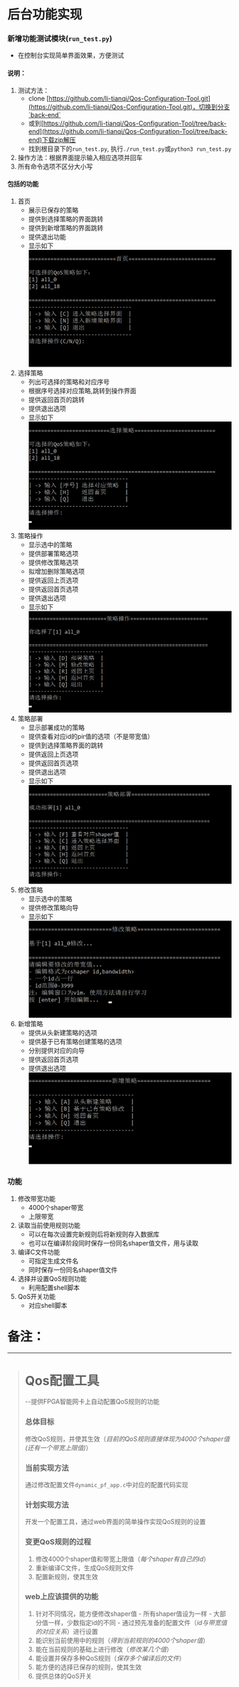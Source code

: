 # 后台功能实现

### 新增功能测试模块(`run_test.py`)
- 在控制台实现简单界面效果，方便测试  

#### 说明：
1. 测试方法：  
	- clone [https://github.com/li-tianqi/Qos-Configuration-Tool.git](https://github.com/li-tianqi/Qos-Configuration-Tool.git)，切换到分支`back-end`
	- 或到[https://github.com/li-tianqi/Qos-Configuration-Tool/tree/back-end](https://github.com/li-tianqi/Qos-Configuration-Tool/tree/back-end)下载zip解压
	- 找到根目录下的`run_test.py`, 执行`./run_test.py`或`python3 run_test.py`
2. 操作方法：根据界面提示输入相应选项并回车
3. 所有命令选项不区分大小写


#### 包括的功能
1. 首页
	- 展示已保存的策略
	- 提供到选择策略的界面跳转
	- 提供到新增策略的界面跳转
	- 提供退出功能
	- 显示如下
![](images/home.png)
2. 选择策略
	- 列出可选择的策略和对应序号
	- 根据序号选择对应策略,跳转到操作界面
	- 提供返回首页的跳转
	- 提供退出选项
	- 显示如下
![](images/choose.png)
3. 策略操作
	- 显示选中的策略
	- 提供部署策略选项
	- 提供修改策略选项
	- 拟增加删除策略选项
	- 提供返回上页选项
	- 提供返回首页选项
	- 提供退出选项
	- 显示如下
![](images/operate.png)
4. 策略部署
	- 显示部署成功的策略
	- 提供查看对应id的pir值的选项（不是带宽值）
	- 提供到选择策略界面的跳转
	- 提供返回上页选项
	- 提供返回首页选项
	- 提供退出选项
	- 显示如下
![](images/deploy.png)
5. 修改策略
	- 显示选中的策略
	- 提供修改策略向导
	- 显示如下
![](images/modify.png)
6. 新增策略
	- 提供从头新建策略的选项
	- 提供基于已有策略创建策略的选项
	- 分别提供对应的向导
	- 提供返回首页选项
	- 提供退出选项
![](images/new.png)



### 功能
1. 修改带宽功能
	- 4000个shaper带宽
	- 上限带宽
2. 读取当前使用规则功能
	- 可以在每次设置完新规则后将新规则存入数据库
	- 也可以在编译阶段同时保存一份同名shaper值文件，用与读取
3. 编译C文件功能
	- 可指定生成文件名
	- 同时保存一份同名shaper值文件
4. 选择并设置QoS规则功能
	- 利用配置shell脚本
5. QoS开关功能
	- 对应shell脚本
	
  
  
# 备注：
---
> # Qos配置工具
> --提供FPGA智能网卡上自动配置QoS规则的功能  
> 
> ### 总体目标
> 修改QoS规则，并使其生效（*目前的QoS规则直接体现为4000个shaper值(还有一个带宽上限值)*）
> 
> ### 当前实现方法
> 通过修改配置文件`dynamic_pf_app.c`中对应的配置代码实现  
> 
> ### 计划实现方法
> 开发一个配置工具，通过web界面的简单操作实现QoS规则的设置
> 
> ### 变更QoS规则的过程
> 1. 修改4000个shaper值和带宽上限值（*每个shaper有自己的id*）
> 2. 重新编译C文件，生成QoS规则文件
> 3. 配置新规则，使其生效
> 
> ### web上应该提供的功能
> 1. 针对不同情况，能方便修改shaper值
	- 所有shaper值设为一样
	- 大部分值一样，少数指定id的不同
	- 通过预先准备的配置文件（*id与带宽值的对应关系*）进行设置
> 2. 能识别当前使用中的规则（*得到当前规则的4000个shaper值*）
> 3. 能在当前规则的基础上进行修改（*修改某几个值*）
> 4. 能设置并保存多种QoS规则（*保存多个编译后的文件*）
> 5. 能方便的选择已保存的规则，使其生效
> 6. 提供总体的QoS开关
